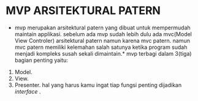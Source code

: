 # MVP ARSITEKTURAL PATERN
* mvp merupakan arsitektural patern yang dibuat untuk mempermudah maintain applikasi. 
sebelum ada mvp sudah lebih dulu ada mvc(Model View Controler) arsitektural patern namun karena mvc patern.
namun mvc patern memiliki kelemahan salah satunya ketika program sudah menjadi kompleks susah sekali dimaintain.*
mvp terbagi dalam 3(tiga) bagian penting yaitu:
1. Model.
2. View.
3. Presenter.
hal yang harus kamu ingat tiap fungsi penting dijadikan _interface_ .

